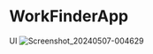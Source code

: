# WorkFinderApp

UI
![Screenshot_20240507-004629](https://github.com/Sisila-Jayamal-Senevirathna/WorkFinderApp/assets/108692258/840926ae-758c-481b-b087-2dd4e9f0da0d)
